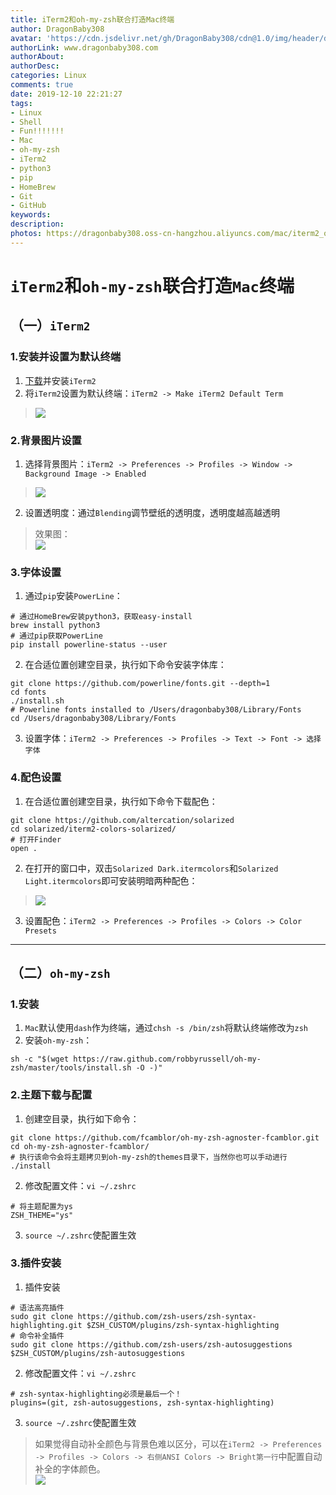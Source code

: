```yaml
---
title: iTerm2和oh-my-zsh联合打造Mac终端
author: DragonBaby308
avatar: 'https://cdn.jsdelivr.net/gh/DragonBaby308/cdn@1.0/img/header/db3Avatar.jpeg'
authorLink: www.dragonbaby308.com
authorAbout:
authorDesc:
categories: Linux
comments: true
date: 2019-12-10 22:21:27
tags:
- Linux  
- Shell  
- Fun!!!!!!!
- Mac
- oh-my-zsh
- iTerm2
- python3
- pip
- HomeBrew
- Git
- GitHub
keywords:
description:
photos: https://dragonbaby308.oss-cn-hangzhou.aliyuncs.com/mac/iterm2_oh-my-zsh/FujikoIterm2.png
---
```


#  `iTerm2`和`oh-my-zsh`联合打造`Mac`终端

##  （一）`iTerm2`

###  1.安装并设置为默认终端

1. [下载](https://www.iterm2.com/)并安装`iTerm2`
2. 将`iTerm2`设置为默认终端：`iTerm2 -> Make iTerm2 Default Term`
> ![](https://dragonbaby308.oss-cn-hangzhou.aliyuncs.com/mac/iterm2_oh-my-zsh/iterm2.png)

###  2.背景图片设置

1. 选择背景图片：`iTerm2 -> Preferences -> Profiles -> Window -> Background Image -> Enabled`
> ![](https://dragonbaby308.oss-cn-hangzhou.aliyuncs.com/mac/iterm2_oh-my-zsh/bgiterm2.png)

2. 设置透明度：通过`Blending`调节壁纸的透明度，透明度越高越透明

> 效果图：  
![](https://dragonbaby308.oss-cn-hangzhou.aliyuncs.com/mac/iterm2_oh-my-zsh/iterm2mine.png)

###  3.字体设置

1. 通过`pip`安装`PowerLine`：

```shell
# 通过HomeBrew安装python3，获取easy-install
brew install python3
# 通过pip获取PowerLine
pip install powerline-status --user
```

2. 在合适位置创建空目录，执行如下命令安装字体库：

```shell
git clone https://github.com/powerline/fonts.git --depth=1
cd fonts
./install.sh
# Powerline fonts installed to /Users/dragonbaby308/Library/Fonts
cd /Users/dragonbaby308/Library/Fonts
```

3. 设置字体：`iTerm2 -> Preferences -> Profiles -> Text -> Font -> 选择字体`

###  4.配色设置

1. 在合适位置创建空目录，执行如下命令下载配色：

```shell
git clone https://github.com/altercation/solarized
cd solarized/iterm2-colors-solarized/
# 打开Finder
open .
```

2. 在打开的窗口中，双击`Solarized Dark.itermcolors`和`Solarized Light.itermcolors`即可安装明暗两种配色：
> ![](https://dragonbaby308.oss-cn-hangzhou.aliyuncs.com/mac/iterm2_oh-my-zsh/ps.png)

3. 设置配色：`iTerm2 -> Preferences -> Profiles -> Colors -> Color Presets`

---

##  （二）`oh-my-zsh`

###  1.安装

1. `Mac`默认使用`dash`作为终端，通过`chsh -s /bin/zsh`将默认终端修改为`zsh`
2. 安装`oh-my-zsh`：

```shell
sh -c "$(wget https://raw.github.com/robbyrussell/oh-my-zsh/master/tools/install.sh -O -)"
```

###  2.主题下载与配置

1. 创建空目录，执行如下命令：

```shell
git clone https://github.com/fcamblor/oh-my-zsh-agnoster-fcamblor.git
cd oh-my-zsh-agnoster-fcamblor/
# 执行该命令会将主题拷贝到oh-my-zsh的themes目录下，当然你也可以手动进行
./install
```

2. 修改配置文件：`vi ~/.zshrc`

```shell
# 将主题配置为ys
ZSH_THEME="ys"
```

3. `source ~/.zshrc`使配置生效

###  3.插件安装

1. 插件安装

```shell
# 语法高亮插件
sudo git clone https://github.com/zsh-users/zsh-syntax-highlighting.git $ZSH_CUSTOM/plugins/zsh-syntax-highlighting
# 命令补全插件
sudo git clone https://github.com/zsh-users/zsh-autosuggestions $ZSH_CUSTOM/plugins/zsh-autosuggestions
```

2. 修改配置文件：`vi ~/.zshrc`

```shell
# zsh-syntax-highlighting必须是最后一个！
plugins=(git, zsh-autosuggestions, zsh-syntax-highlighting)
```

3. `source ~/.zshrc`使配置生效

> 如果觉得自动补全颜色与背景色难以区分，可以在`iTerm2 -> Preferences -> Profiles -> Colors -> 右侧ANSI Colors -> Bright第一行`中配置自动补全的字体颜色。  
![](https://dragonbaby308.oss-cn-hangzhou.aliyuncs.com/mac/iterm2_oh-my-zsh/auto.png)
